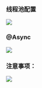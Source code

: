 

### 线程池配置

![](https://mmbiz.qlogo.cn/mmbiz_png/3eqXwttvOLtjzibSYqvuZfB4TaSYDTCb15QGMe0n0ziaB7CbTFibG9YKibmfuYvDiaX8L39prfAPxnFg6ylp8BEBnTg/0?wx_fmt=png&from=appmsg)

### @Async

![](https://mmbiz.qlogo.cn/mmbiz_png/3eqXwttvOLtjzibSYqvuZfB4TaSYDTCb1Nh9ROEFsyaC4Zlc6qs9vaibmaHbTFCMfnPYqWu4XUqOWRJFumGsZAvw/0?wx_fmt=png&from=appmsg)

### 注意事项：

![](https://mmbiz.qlogo.cn/mmbiz_png/3eqXwttvOLtjzibSYqvuZfB4TaSYDTCb1jOHFicQardiaHBLIH21SXxA3ibHY8GCicj1rB2ROyOk01wIAOuMzsDbfIg/0?wx_fmt=png&from=appmsg)